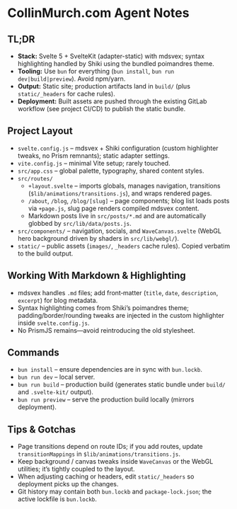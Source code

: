 # CollinMurch.com Agent Notes

## TL;DR
- **Stack:** Svelte 5 + SvelteKit (adapter-static) with mdsvex; syntax highlighting handled by Shiki using the bundled poimandres theme.
- **Tooling:** Use `bun` for everything (`bun install`, `bun run dev|build|preview`). Avoid npm/yarn.
- **Output:** Static site; production artifacts land in `build/` (plus `static/_headers` for cache rules).
- **Deployment:** Built assets are pushed through the existing GitLab workflow (see project CI/CD) to publish the static bundle.

## Project Layout
- `svelte.config.js` – mdsvex + Shiki configuration (custom highlighter tweaks, no Prism remnants); static adapter settings.
- `vite.config.js` – minimal Vite setup; rarely touched.
- `src/app.css` – global palette, typography, shared content styles.
- `src/routes/`
  - `+layout.svelte` – imports globals, manages navigation, transitions (`$lib/animations/transitions.js`), and wraps rendered pages.
  - `/about`, `/blog`, `/blog/[slug]` – page components; blog list loads posts via `+page.js`, slug page renders compiled mdsvex content.
  - Markdown posts live in `src/posts/*.md` and are automatically globbed by `src/lib/data/posts.js`.
- `src/components/` – navigation, socials, and `WaveCanvas.svelte` (WebGL hero background driven by shaders in `src/lib/webgl/`).
- `static/` – public assets (`images/`, `_headers` cache rules). Copied verbatim to the build output.

## Working With Markdown & Highlighting
- mdsvex handles `.md` files; add front‑matter (`title`, `date`, `description`, `excerpt`) for blog metadata.
- Syntax highlighting comes from Shiki’s poimandres theme; padding/border/rounding tweaks are injected in the custom highlighter inside `svelte.config.js`.
- No PrismJS remains—avoid reintroducing the old stylesheet.

## Commands
- `bun install` – ensure dependencies are in sync with `bun.lockb`.
- `bun run dev` – local server.
- `bun run build` – production build (generates static bundle under `build/` and `.svelte-kit/` output).
- `bun run preview` – serve the production build locally (mirrors deployment).

## Tips & Gotchas
- Page transitions depend on route IDs; if you add routes, update `transitionMappings` in `$lib/animations/transitions.js`.
- Keep background / canvas tweaks inside `WaveCanvas` or the WebGL utilities; it’s tightly coupled to the layout.
- When adjusting caching or headers, edit `static/_headers` so deployment picks up the changes.
- Git history may contain both `bun.lockb` and `package-lock.json`; the active lockfile is `bun.lockb`.

